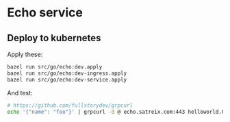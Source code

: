 # Echo service

## Deploy to kubernetes

Apply these:

```bash
bazel run src/go/echo:dev.apply
bazel run src/go/echo:dev-ingress.apply
bazel run src/go/echo:dev-service.apply
```

And test:

```bash
# https://github.com/fullstorydev/grpcurl
echo '{"name": "foo"}' | grpcurl -d @ echo.satreix.com:443 helloworld.Greeter/SayHello
```

